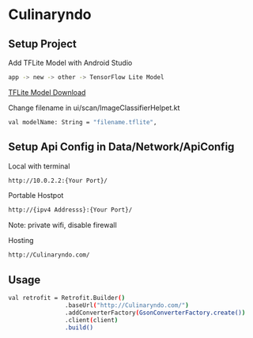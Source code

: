 ﻿# Culinaryndo

## Setup Project
Add TFLite Model with Android Studio
```bash
app -> new -> other -> TensorFlow Lite Model
```
[TFLite Model Download](https://www.kaggle.com/models/achfasihullisan/tflite_10_taditional-food_indoensia)

Change filename in ui/scan/ImageClassifierHelpet.kt
```bash
val modelName: String = "filename.tflite",
```

## Setup Api Config in Data/Network/ApiConfig
Local with terminal
```bash
http://10.0.2.2:{Your Port}/
```

Portable Hostpot
```bash
http://{ipv4 Addresss}:{Your Port}/
```
Note: private wifi, disable firewall

Hosting
```bash
http://Culinaryndo.com/
```

## Usage
```bash
val retrofit = Retrofit.Builder()
                .baseUrl("http://Culinaryndo.com/")
                .addConverterFactory(GsonConverterFactory.create())
                .client(client)
                .build()
```
